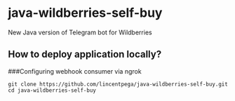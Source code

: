 # java-wildberries-self-buy
New Java version of Telegram bot for Wildberries
## How to deploy application locally?
###Configuring webhook consumer via ngrok

```
git clone https://github.com/lincentpega/java-wildberries-self-buy.git
cd java-wildberries-self-buy
```
